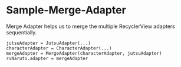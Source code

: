 # Sample-Merge-Adapter

Merge Adapter helps us to merge the multiple RecyclerView adapters sequentially. 

```
jutsuAdapter = JutsuAdapter(...)
characterAdapter = CharacterAdapter(...)
mergeAdapter = MergeAdapter(characterAdapter, jutsuAdapter)
rvNaruto.adapter = mergeAdapter
```    
